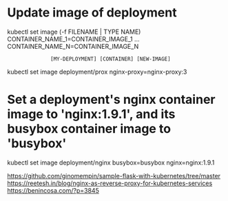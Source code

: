 # Update image of deployment

kubectl set image (-f FILENAME | TYPE NAME) CONTAINER_NAME_1=CONTAINER_IMAGE_1 ... CONTAINER_NAME_N=CONTAINER_IMAGE_N

                  [MY-DEPLOYMENT] [CONTAINER] [NEW-IMAGE]
kubectl set image deployment/prox nginx-proxy=nginx-proxy:3

# Set a deployment's nginx container image to 'nginx:1.9.1', and its busybox container image to 'busybox'
kubectl set image deployment/nginx busybox=busybox nginx=nginx:1.9.1

https://github.com/ginomempin/sample-flask-with-kubernetes/tree/master
https://reetesh.in/blog/nginx-as-reverse-proxy-for-kubernetes-services
https://benincosa.com/?p=3845
